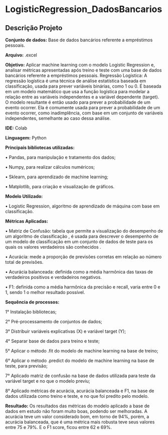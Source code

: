# LogisticRegression_DadosBancarios

## Descrição Projeto


**Conjunto de dados:** Base de dados bancários referente a empréstimos pessoais.


**Arquivo:** .excel


**Objetivo:** Aplicar machine learning com o modelo Logistic Regression e, analisar métricas apresentadas após treino e teste com uma base de dados bancários referente a empréstimos pessoais.
Regressão Logistica: A regressão logística é uma técnica de análise estatística baseada em classificação, usada para prever variáveis binárias, como 1 ou 0. É baseada em um modelo matemático que usa a função logística para modelar a relação entre as variáveis independentes e a variável dependente (target). O modelo resultante é então usado para prever a probabilidade de um evento ocorrer. 
Ela é comumente usada para prever a probabilidade de um evento ocorrer, como inadimplência, com base em um conjunto de variáveis independentes, semelhante ao caso dessa análise.


**IDE:** Colab


**Linguagem:** Python


**Principais bibliotecas utilizadas:**

• Pandas, para manipulação e tratamento dos dados; 

• Numpy, para realizar cálculos numéricos; 

• Sklearn, para aprendizado de machine learning;

• Matplotlib, para criação e visualização de gráficos.


**Modelo Utilizado:**

• Logistic Regression, algoritmo de aprendizado de máquina com base em classificação. 

**Métricas Aplicadas:**

• Matriz de Confusão:  tabela que permite a visualização do desempenho de um algoritmo de classificação , é usada para descrever o desempenho de um modelo de classificação em um conjunto de dados de teste para os quais os valores verdadeiros são conhecidos .

• Acurácia: mede a proporção de previsões corretas em relação ao número total de previsões.

• Acurácia balanceada: definida como a média harmônica das taxas de verdadeiros positivos e verdadeiros negativos.

• F1:  definida como a média harmônica da precisão e recall, varia entre 0 e 1, sendo 1 o melhor resultado possível.


**Sequência de processos:**

1° Instalação bibliotecas;

2° Pré-processamento de conjuntos de dados;

3° Distribuir variáveis explicativas (X) e variável target (Y);

4° Separar base de dados para treino e teste;

5° Aplicar o método .fit do modelo de machine learning na base de treino;

6° Aplicar o método .predict do modelo de machine learning na base de teste, para previsão;

7° Aplicado matriz  de confusão na base de dados utilizada para teste da variável target e no que o modelo previu;

8° Aplicado métricas de acurácia, acurácia balanceada e F1, na base de dados utilizada como treino e teste, e no que foi predito pelo modelo.


**Resultado:** Os resultados das métricas do modelo aplicado a base de dados em estudo não foram muito boas, podendo ser melhoradas. A acurácia teve um valor considerado bom, em torno de 94%, porém, a acurácia balanceada, que é uma métrica mais robusta teve seus valores entre 75 e 79%. E o F1 score, ficou entre 62 e 69%. 
